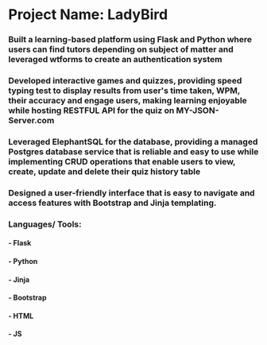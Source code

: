 

# Project Name: LadyBird


### Built a learning-based platform using Flask and Python where users can find tutors depending on subject of matter and leveraged wtforms to create an authentication system

### Developed interactive games and quizzes, providing speed typing test to display results from user's time taken, WPM, their accuracy and engage users, making learning enjoyable while hosting RESTFUL API for the quiz on MY-JSON-Server.com

### Leveraged ElephantSQL for the database, providing a managed Postgres database service that is reliable and easy to use while implementing CRUD operations that enable users to view, create, update and delete their quiz history table

### Designed a user-friendly interface that is easy to navigate and access features with Bootstrap and Jinja templating.

### Languages/ Tools: 


#### - Flask
#### - Python
#### - Jinja
#### - Bootstrap
#### - HTML 
#### - JS
